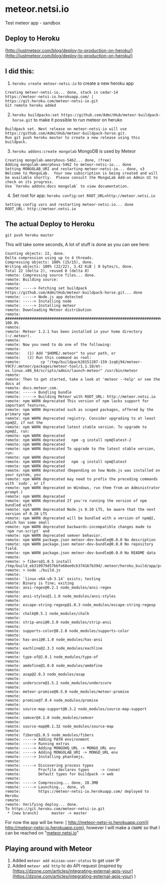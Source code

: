 # meteor.netsi.io
Test meteor app - sandbox

## Deploy to Heroku
[http://justmeteor.com/blog/deploy-to-production-on-heroku/](http://justmeteor.com/blog/deploy-to-production-on-heroku/)


## I did this:

1.  `heroku create meteor-netsi-io` to create a new heroku app
```
Creating meteor-netsi-io... done, stack is cedar-14
https://meteor-netsi-io.herokuapp.com/ | https://git.heroku.com/meteor-netsi-io.git
Git remote heroku added
```
2.  `heroku buildpacks:set https://github.com/AdmitHub/meteor-buildpack-horse.git` to make it possible to run meteor on heruko
```
Buildpack set. Next release on meteor-netsi-io will use https://github.com/AdmitHub/meteor-buildpack-horse.git.
Run git push heroku master to create a new release using this buildpack.
```
3.  `heroku addons:create mongolab` MongoDB is used by Meteor
```
Creating mongolab-amorphous-5462... done, (free)
Adding mongolab-amorphous-5462 to meteor-netsi-io... done
Setting MONGOLAB_URI and restarting meteor-netsi-io... done, v3
Welcome to MongoLab.  Your new subscription is being created and will be available shortly.  Please consult the MongoLab Add-on Admin UI to check on its progress.
Use `heroku addons:docs mongolab` to view documentation.
```
4.  Set root for app: `heroku config:set ROOT_URL=http://meteor.netsi.io`
```
Setting config vars and restarting meteor-netsi-io... done
ROOT_URL: http://meteor.netsi.io
```

## The actual Deploy to Heroku
`git push heroku master`

This will take some seconds, A lot of stuff is done as you can see here:
```
Counting objects: 22, done.
Delta compression using up to 4 threads.
Compressing objects: 100% (15/15), done.
Writing objects: 100% (22/22), 3.42 KiB | 0 bytes/s, done.
Total 22 (delta 2), reused 0 (delta 0)
remote: Compressing source files... done.
remote: Building source:
remote:
remote: -----> Fetching set buildpack https://github.com/AdmitHub/meteor-buildpack-horse.git... done
remote: -----> Node.js app detected
remote: -----> Installing node
remote: -----> Installing meteor
remote: Downloading Meteor distribution
remote: ######################################################################## 100.0%
remote:
remote: Meteor 1.2.1 has been installed in your home directory (~/.meteor).
remote:
remote: Now you need to do one of the following:
remote:
remote:   (1) Add "$HOME/.meteor" to your path, or
remote:   (2) Run this command as root:
remote:         cp "/tmp/buildpack20151207-159-1sq6j94/meteor-V9CF/.meteor/packages/meteor-tool/1.1.10/mt-os.linux.x86_64/scripts/admin/launch-meteor" /usr/bin/meteor
remote:
remote: Then to get started, take a look at 'meteor --help' or see the docs at
remote: docs.meteor.com.
remote: -----> Bundling bundle
remote: -----> Building Meteor with ROOT_URL: http://meteor.netsi.io
remote: npm WARN deprecated This version of npm lacks support for important features,
remote: npm WARN deprecated such as scoped packages, offered by the primary npm
remote: npm WARN deprecated registry. Consider upgrading to at least npm@2, if not the
remote: npm WARN deprecated latest stable version. To upgrade to npm@2, run:
remote: npm WARN deprecated
remote: npm WARN deprecated   npm -g install npm@latest-2
remote: npm WARN deprecated
remote: npm WARN deprecated To upgrade to the latest stable version, run:
remote: npm WARN deprecated
remote: npm WARN deprecated   npm -g install npm@latest
remote: npm WARN deprecated
remote: npm WARN deprecated (Depending on how Node.js was installed on your system, you
remote: npm WARN deprecated may need to prefix the preceding commands with `sudo`, or if
remote: npm WARN deprecated on Windows, run them from an Administrator prompt.)
remote: npm WARN deprecated
remote: npm WARN deprecated If you're running the version of npm bundled with
remote: npm WARN deprecated Node.js 0.10 LTS, be aware that the next version of 0.10 LTS
remote: npm WARN deprecated will be bundled with a version of npm@2, which has some small
remote: npm WARN deprecated backwards-incompatible changes made to `npm run-script` and
remote: npm WARN deprecated semver behavior.
remote: npm WARN package.json meteor-dev-bundle@0.0.0 No description
remote: npm WARN package.json meteor-dev-bundle@0.0.0 No repository field.
remote: npm WARN package.json meteor-dev-bundle@0.0.0 No README data
remote:
remote: > fibers@1.0.5 install /tmp/build_eb310979d57bbfe68ee0cb374167b39d/.meteor/heroku_build/app/programs/server/node_modules/fibers
remote: > node ./build.js
remote:
remote: `linux-x64-v8-3.14` exists; testing
remote: Binary is fine; exiting
remote: ansi-regex@0.2.1 node_modules/ansi-regex
remote:
remote: ansi-styles@1.1.0 node_modules/ansi-styles
remote:
remote: escape-string-regexp@1.0.3 node_modules/escape-string-regexp
remote:
remote: chalk@0.5.1 node_modules/chalk
remote:
remote: strip-ansi@0.3.0 node_modules/strip-ansi
remote:
remote: supports-color@0.2.0 node_modules/supports-color
remote:
remote: has-ansi@0.1.0 node_modules/has-ansi
remote:
remote: eachline@2.3.3 node_modules/eachline
remote:
remote: type-of@2.0.1 node_modules/type-of
remote:
remote: amdefine@1.0.0 node_modules/amdefine
remote:
remote: asap@2.0.3 node_modules/asap
remote:
remote: underscore@1.5.2 node_modules/underscore
remote:
remote: meteor-promise@0.5.0 node_modules/meteor-promise
remote:
remote: promise@7.0.4 node_modules/promise
remote:
remote: source-map-support@0.3.2 node_modules/source-map-support
remote:
remote: semver@4.1.0 node_modules/semver
remote:
remote: source-map@0.1.32 node_modules/source-map
remote:
remote: fibers@1.0.5 node_modules/fibers
remote: -----> Adding PATH environment
remote: -----> Running extras
remote: -----> Adding MONGOHQ_URL -> MONGO_URL env
remote: -----> Adding MONGOLAB_URI -> MONGO_URL env
remote: -----> Installing phantomjs.
remote:
remote: -----> Discovering process types
remote:        Procfile declares types     -> (none)
remote:        Default types for buildpack -> web
remote:
remote: -----> Compressing... done, 28.3MB
remote: -----> Launching... done, v5
remote:        https://meteor-netsi-io.herokuapp.com/ deployed to Heroku
remote:
remote: Verifying deploy... done.
To https://git.heroku.com/meteor-netsi-io.git
 * [new branch]      master -> master
```

For now the app will be here: [
http://meteor-netsi-io.herokuapp.com](
http://meteor-netsi-io.herokuapp.com), however I will make a `CNAME` so that I can be reached on "[meteor.netsi.io](http://meteor.netsi.io)"


## Playing around with Meteor

1.  Added `meteor add mizzao:user-status` to get user IP
2.  Added `meteor add http` to do API request (inspired by [https://dzone.com/articles/integrating-external-apis-your](https://dzone.com/articles/integrating-external-apis-your) )
